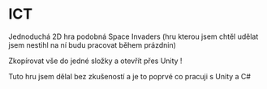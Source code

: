 # ICT
 Jednoduchá 2D hra podobná Space Invaders (hru kterou jsem chtěl udělat jsem nestihl na ní budu pracovat během prázdnin) 
 
 Zkopírovat vše do jedné složky a otevřít přes Unity !

 Tuto hru jsem dělal bez zkušeností a je to poprvé co pracuji s Unity a C#
 

 
